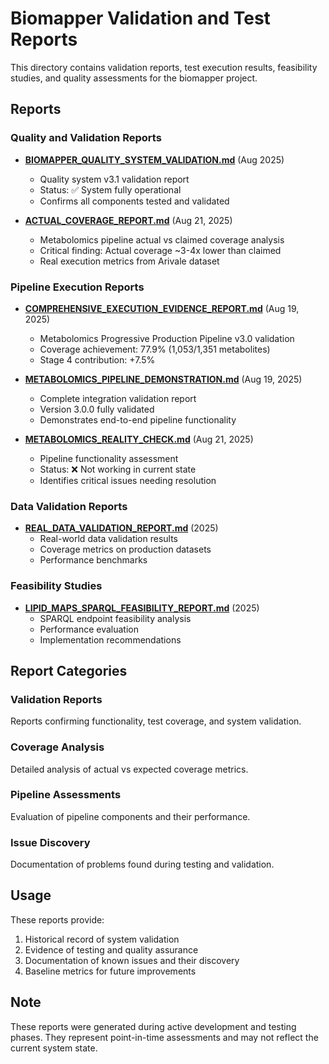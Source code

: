 # Biomapper Validation and Test Reports

This directory contains validation reports, test execution results, feasibility studies, and quality assessments for the biomapper project.

## Reports

### Quality and Validation Reports

- **[BIOMAPPER_QUALITY_SYSTEM_VALIDATION.md](BIOMAPPER_QUALITY_SYSTEM_VALIDATION.md)** (Aug 2025)
  - Quality system v3.1 validation report
  - Status: ✅ System fully operational
  - Confirms all components tested and validated

- **[ACTUAL_COVERAGE_REPORT.md](ACTUAL_COVERAGE_REPORT.md)** (Aug 21, 2025)
  - Metabolomics pipeline actual vs claimed coverage analysis
  - Critical finding: Actual coverage ~3-4x lower than claimed
  - Real execution metrics from Arivale dataset

### Pipeline Execution Reports

- **[COMPREHENSIVE_EXECUTION_EVIDENCE_REPORT.md](COMPREHENSIVE_EXECUTION_EVIDENCE_REPORT.md)** (Aug 19, 2025)
  - Metabolomics Progressive Production Pipeline v3.0 validation
  - Coverage achievement: 77.9% (1,053/1,351 metabolites)
  - Stage 4 contribution: +7.5%

- **[METABOLOMICS_PIPELINE_DEMONSTRATION.md](METABOLOMICS_PIPELINE_DEMONSTRATION.md)** (Aug 19, 2025)
  - Complete integration validation report
  - Version 3.0.0 fully validated
  - Demonstrates end-to-end pipeline functionality

- **[METABOLOMICS_REALITY_CHECK.md](METABOLOMICS_REALITY_CHECK.md)** (Aug 21, 2025)
  - Pipeline functionality assessment
  - Status: ❌ Not working in current state
  - Identifies critical issues needing resolution

### Data Validation Reports

- **[REAL_DATA_VALIDATION_REPORT.md](REAL_DATA_VALIDATION_REPORT.md)** (2025)
  - Real-world data validation results
  - Coverage metrics on production datasets
  - Performance benchmarks

### Feasibility Studies

- **[LIPID_MAPS_SPARQL_FEASIBILITY_REPORT.md](LIPID_MAPS_SPARQL_FEASIBILITY_REPORT.md)** (2025)
  - SPARQL endpoint feasibility analysis
  - Performance evaluation
  - Implementation recommendations

## Report Categories

### Validation Reports
Reports confirming functionality, test coverage, and system validation.

### Coverage Analysis
Detailed analysis of actual vs expected coverage metrics.

### Pipeline Assessments
Evaluation of pipeline components and their performance.

### Issue Discovery
Documentation of problems found during testing and validation.

## Usage

These reports provide:
1. Historical record of system validation
2. Evidence of testing and quality assurance
3. Documentation of known issues and their discovery
4. Baseline metrics for future improvements

## Note

These reports were generated during active development and testing phases. They represent point-in-time assessments and may not reflect the current system state.